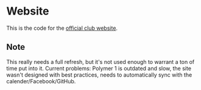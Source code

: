 # Website

This is the code for the [official club website](https://ufosc.github.io/).

## Note

This really needs a full refresh, but it's not used enough to warrant a ton of time put into it. Current problems: Polymer 1 is outdated and slow, the site wasn't designed with best practices, needs to automatically sync with the calender/Facebook/GitHub. 